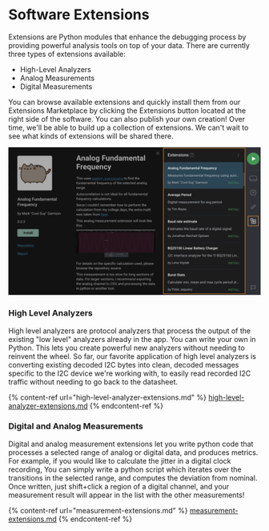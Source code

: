 # Software Extensions

Extensions are Python modules that enhance the debugging process by providing powerful analysis tools on top of your data. There are currently three types of extensions available:&#x20;

* High-Level Analyzers
* Analog Measurements
* Digital Measurements

You can browse available extensions and quickly install them from our Extensions Marketplace by clicking the Extensions button located at the right side of the software. You can also publish your own creation! Over time, we'll be able to build up a collection of extensions. We can't wait to see what kinds of extensions will be shared there.

![Extensions Marketplace](<../.gitbook/assets/Screen Shot 2021-12-07 at 2.57.20 PM.png>)

### High Level Analyzers

High level analyzers are protocol analyzers that process the output of the existing "low level" analyzers already in the app. You can write your own in Python. This lets you create powerful new analyzers without needing to reinvent the wheel. So far, our favorite application of high level analyzers is converting existing decoded I2C bytes into clean, decoded messages specific to the I2C device we're working with, to easily read recorded I2C traffic without needing to go back to the datasheet.

{% content-ref url="high-level-analyzer-extensions.md" %}
[high-level-analyzer-extensions.md](high-level-analyzer-extensions.md)
{% endcontent-ref %}

### Digital and Analog Measurements

Digital and analog measurement extensions let you write python code that processes a selected range of analog or digital data, and produces metrics. For example, if you would like to calculate the jitter in a digital clock recording, You can simply write a python script which iterates over the transitions in the selected range, and computes the deviation from nominal. Once written, just shift+click a region of a digital channel, and your measurement result will appear in the list with the other measurements!

{% content-ref url="measurement-extensions.md" %}
[measurement-extensions.md](measurement-extensions.md)
{% endcontent-ref %}



